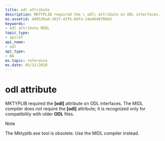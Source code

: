 ```yaml
---
title: odl attribute
description: MKTYPLIB required the \ odl\ attribute on ODL interfaces.
ms.assetid: d46530ad-3037-43fb-8dfe-24e464970bbd
keywords:
- odl attribute MIDL
topic_type:
- apiref
api_name:
- odl
api_type:
- NA
ms.topic: reference
ms.date: 05/31/2018
---
```


# odl attribute

MKTYPLIB required the **\[odl\]** attribute on ODL interfaces. The MIDL compiler does not require the **\[odl\]** attribute; it is recognized only for compatibility with older **ODL** files.

> [!Note]  
> The Mktyplib.exe tool is obsolete. Use the MIDL compiler instead.

 

 

 




